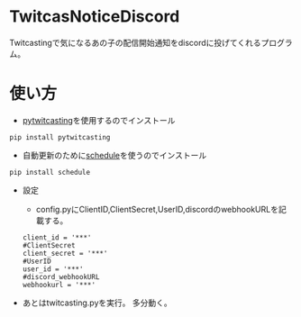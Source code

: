 # TwitcasNoticeDiscord
Twitcastingで気になるあの子の配信開始通知をdiscordに投げてくれるプログラム。
# 使い方
- [pytwitcasting](https://github.com/tamago324/PyTwitcasting)を使用するのでインストール
```
pip install pytwitcasting
```

- 自動更新のために[schedule](https://github.com/dbader/schedule)を使うのでインストール
```
pip install schedule
```

- 設定
  - config.pyにClientID,ClientSecret,UserID,discordのwebhookURLを記載する。


  ```#ClientID
  client_id = '***'
  #ClientSecret
  client_secret = '***'
  #UserID
  user_id = '***'
  #discord_webhookURL
  webhookurl = '***'
  ```
- あとはtwitcasting.pyを実行。
多分動く。
